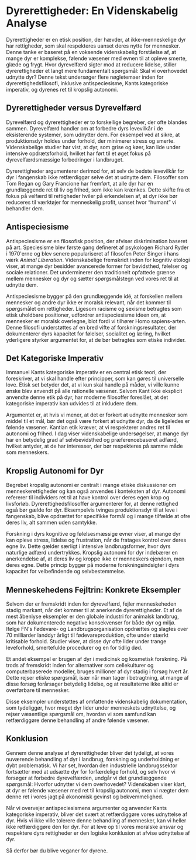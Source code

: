 # Dyrerettigheder: En Videnskabelig Analyse

Dyrerettigheder er en etisk position, der hævder, at ikke-menneskelige dyr har rettigheder, som skal respekteres uanset deres nytte for mennesker. Denne tanke er baseret på en voksende videnskabelig forståelse af, at mange dyr er komplekse, følende væsener med evnen til at opleve smerte, glæde og frygt. Hvor dyrevelfærd sigter mod at reducere lidelse, stiller dyrerettigheder et langt mere fundamentalt spørgsmål: Skal vi overhovedet udnytte dyr? Denne tekst undersøger flere nøgletemaer inden for dyrerettighedsfilosofi, inklusive antispeciesisme, Kants kategoriske imperativ, og dyrenes ret til kropslig autonomi.

## Dyrerettigheder versus Dyrevelfærd

Dyrevelfærd og dyrerettigheder er to forskellige begreber, der ofte blandes sammen. Dyrevelfærd handler om at forbedre dyrs levevilkår i de eksisterende systemer, som udnytter dem. For eksempel ved at sikre, at produktionsdyr holdes under forhold, der minimerer stress og smerte. Videnskabelige studier har vist, at dyr, som grise og køer, kan lide under intensive opdrætsforhold, hvilket har ført til et øget fokus på dyrevelfærdsmæssige forbedringer i landbruget. 

Dyrerettigheder argumenterer derimod for, at selv de bedste levevilkår for dyr i fangenskab ikke retfærdiggør selve det at udnytte dem. Filosoffer som Tom Regan og Gary Francione har fremført, at alle dyr har en grundlæggende ret til liv og frihed, som ikke kan krænkes. Dette skifte fra et fokus på velfærd til rettigheder hviler på erkendelsen af, at dyr ikke bør reduceres til værktøjer for menneskelig profit, uanset hvor “humant” vi behandler dem.

## Antispeciesisme

Antispeciesisme er en filosofisk position, der afviser diskrimination baseret på art. Speciesisme blev første gang defineret af psykologen Richard Ryder i 1970'erne og blev senere populariseret af filosofen Peter Singer i hans værk *Animal Liberation*. Videnskabelige fremskridt inden for kognitiv etologi viser, at mange dyr besidder avancerede former for bevidsthed, følelser og sociale relationer. Det underminerer den traditionelt opfattede grænse mellem mennesker og dyr og sætter spørgsmålstegn ved vores ret til at udnytte dem.

Antispeciesisme bygger på den grundlæggende idé, at forskellen mellem mennesker og andre dyr ikke er moralsk relevant, når det kommer til spørgsmålet om rettigheder. Ligesom racisme og sexisme betragtes som etisk uholdbare positioner, udfordrer antispeciesisme ideen om, at mennesker er moralsk overlegne, blot fordi vi tilhører Homo sapiens-arten. Denne filosofi understøttes af en bred vifte af forskningsresultater, der dokumenterer dyrs kapacitet for følelser, socialitet og læring, hvilket yderligere styrker argumentet for, at de bør betragtes som etiske individer.

## Det Kategoriske Imperativ

Immanuel Kants kategoriske imperativ er en central etisk teori, der foreskriver, at vi skal handle efter principper, som kan gøres til universelle love. Etisk set betyder det, at vi kun skal handle på måder, vi ville kunne ønske blev anvendt på alle rationelle væsener. Selvom Kant ikke eksplicit anvendte denne etik på dyr, har moderne filosoffer foreslået, at det kategoriske imperativ kan udvides til at inkludere dem. 

Argumentet er, at hvis vi mener, at det er forkert at udnytte mennesker som middel til et mål, bør det også være forkert at udnytte dyr, da de ligeledes er følende væsener. Kantian etik kræver, at vi respekterer andres ret til autonomi og frihed. I dag viser videnskabelige undersøgelser, at mange dyr har en betydelig grad af selvbevidsthed og præferencebaseret adfærd, hvilket antyder, at de har interesser, der bør respekteres på samme måde som menneskers.

## Kropslig Autonomi for Dyr

Begrebet kropslig autonomi er centralt i mange etiske diskussioner om menneskerettigheder og kan også anvendes i konteksten af dyr. Autonomi refererer til individers ret til at have kontrol over deres egen krop og livsforløb. Dyrerettighedsfilosoffer argumenterer for, at denne rettighed også bør gælde for dyr. Eksempelvis tvinges produktionsdyr til at leve i fangenskab, blive opdrættet for specifikke formål og i mange tilfælde at ofre deres liv, alt sammen uden samtykke.

Forskning i dyrs kognitive og følelsesmæssige evner viser, at mange dyr kan opleve stress, lidelse og frustration, når de fratages kontrol over deres egne liv. Dette gælder særligt i intensive landbrugsformer, hvor dyrs naturlige adfærd undertrykkes. Kropslig autonomi for dyr indebærer en anerkendelse af, at deres liv og kroppe ikke er menneskers ejendom, men deres egne. Dette princip bygger på moderne forskningsindsigter i dyrs kapacitet for velbefindende og selvbestemmelse.

## Menneskehedens Fejltrin: Konkrete Eksempler

Selvom der er fremskridt inden for dyrevelfærd, fejler menneskeheden stadig markant, når det kommer til at anerkende dyrerettigheder. Et af de mest åbenlyse eksempler er den globale industri for animalsk landbrug, som har dokumenterede negative konsekvenser for både dyr og miljø. Ifølge FN's Fødevare- og Landbrugsorganisation opdrættes og slagtes over 70 milliarder landdyr årligt til fødevareproduktion, ofte under stærkt kritisable forhold. Studier viser, at disse dyr ofte lider under trange leveforhold, smertefulde procedurer og en for tidlig død.

Et andet eksempel er brugen af dyr i medicinsk og kosmetisk forskning. På trods af fremskridt inden for alternativer som cellekulturer og computerbaserede modeller, bruges millioner af dyr stadig i forsøg hvert år. Dette rejser etiske spørgsmål, især når man tager i betragtning, at mange af disse forsøg forårsager betydelig lidelse, og at resultaterne ikke altid er overførbare til mennesker.

Disse eksempler understøttes af omfattende videnskabelig dokumentation, som tydeliggør, hvor meget dyr lider under menneskets udnyttelse, og rejser væsentlige spørgsmål om, hvordan vi som samfund kan retfærdiggøre denne behandling af andre følende væsener.

## Konklusion

Gennem denne analyse af dyrerettigheder bliver det tydeligt, at vores nuværende behandling af dyr i landbrug, forskning og underholdning er dybt problematisk. Vi har set, hvordan den industrielle landbrugssektor fortsætter med at udsætte dyr for forfærdelige forhold, og selv hvor vi forsøger at forbedre dyrevelfærden, undgår vi det grundlæggende spørgsmål: Hvorfor udnytter vi dem overhovedet? Videnskaben viser klart, at dyr er følende væsener med ret til kropslig autonomi, men vi nægter dem denne ret i vores jagt på økonomisk gevinst og bekvemmelighed. 

Når vi overvejer antispeciesismens argumenter og anvender Kants kategoriske imperativ, bliver det svært at retfærdiggøre vores udnyttelse af dyr. Hvis vi ikke ville tolerere denne behandling af mennesker, kan vi heller ikke retfærdiggøre den for dyr. For at leve op til vores moralske ansvar og respektere dyrs rettigheder er den logiske konklusion at afvise udnyttelse af dyr. 

Så derfor bør du blive veganer for dyrene.